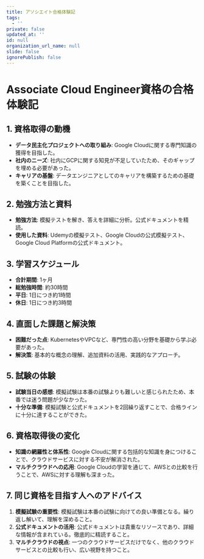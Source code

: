 ```yaml
---
title: アソシエイト合格体験記
tags:
  - ''
private: false
updated_at: ''
id: null
organization_url_name: null
slide: false
ignorePublish: false
---
```


# Associate Cloud Engineer資格の合格体験記

## 1. 資格取得の動機
- **データ民主化プロジェクトへの取り組み**: Google Cloudに関する専門知識の獲得を目指した。
- **社内のニーズ**: 社内にGCPに関する知見が不足していたため、そのギャップを埋める必要があった。
- **キャリアの基盤**: データエンジニアとしてのキャリアを構築するための基礎を築くことを目指した。

## 2. 勉強方法と資料
- **勉強方法**: 模擬テストを解き、答えを詳細に分析。公式ドキュメントを精読。
- **使用した資料**: Udemyの模擬テスト、Google Cloudの公式模擬テスト、Google Cloud Platformの公式ドキュメント。

## 3. 学習スケジュール
- **合計期間**: 1ヶ月
- **総勉強時間**: 約30時間
- **平日**: 1日につき約1時間
- **休日**: 1日につき約3時間

## 4. 直面した課題と解決策
- **困難だった点**: KubernetesやVPCなど、専門性の高い分野を基礎から学ぶ必要があった。
- **解決策**: 基本的な概念の理解、追加資料の活用、実践的なアプローチ。

## 5. 試験の体験
- **試験当日の感想**: 模擬試験は本番の試験よりも難しいと感じられたため、本番では迷う問題が少なかった。
- **十分な準備**: 模擬試験と公式ドキュメントを2回繰り返すことで、合格ラインに十分に達することができた。

## 6. 資格取得後の変化
- **知識の網羅性と体系性**: Google Cloudに関する包括的な知識を身につけることで、クラウドサービスに対する不安が解消された。
- **マルチクラウドへの応用**: Google Cloudの学習を通じて、AWSとの比較を行うことで、AWSに対する理解も深まった。

## 7. 同じ資格を目指す人へのアドバイス
1. **模擬試験の重要性**: 模擬試験は本番の試験に向けての良い準備となる。繰り返し解いて、理解を深めること。
2. **公式ドキュメントの活用**: 公式ドキュメントは貴重なリソースであり、詳細な情報が含まれている。徹底的に精読すること。
3. **マルチクラウドの視点**: 一つのクラウドサービスだけでなく、他のクラウドサービスとの比較も行い、広い視野を持つこと。

